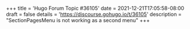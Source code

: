 +++
title = 'Hugo Forum Topic #36105'
date = 2021-12-21T17:05:58-08:00
draft = false
details = 'https://discourse.gohugo.io/t/36105'
description = "SectionPagesMenu is not working as a second menu"
+++
